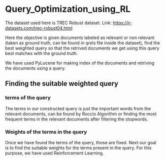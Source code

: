 # Query_Optimization_using_RL

The dataset used here is TREC Robust dataset. Link: https://ir-datasets.com/trec-robust04.html

Here the objective is given documents labeled as relevant or non relevant (taken as ground truth, can be found in qrels file inside the dataset), find the best weighted query so that the retrived documents we get using this query best matches with the ground truth.

We have used PyLucene for making index of the documents and retriving the documents using a query.

## Finding the suitable weighted query

### terms of the query
The terms in our constructed query is just the important words from the relevant documents, can be found by Roccio Algorithm or finding the most frequent terms in the relevant documents after filtering the stopwords.

### Weights of the terms in the query
Once we have found the terms of the query, those are fixed. Next our goal is to find the suitable weights for the terms present in the query. For this purpose, we have used Reinforcement Learning.
